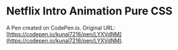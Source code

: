 # Netflix Intro Animation Pure CSS

A Pen created on CodePen.io. Original URL: [https://codepen.io/kunal7216/pen/LYXVdNM](https://codepen.io/kunal7216/pen/LYXVdNM).
